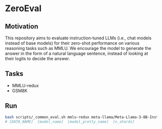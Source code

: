 # ZeroEval 


## Motivation

This repository aims to evaluate instruction-tuned LLMs (i.e., chat models instead of base models) for their zero-shot performance on various reasoning tasks such as MMLU. We encourage the model to generate the answer in the form of a natural language sentence, instead of looking at their logits to decide the answer. 

## Tasks 

- MMLU-redux 
- GSM8K



## Run 

```bash 
bash scripts/_common_eval.sh mmlu-redux meta-llama/Meta-Llama-3-8B-Instruct Meta-Llama-3-8B-Instruct 4
# [DATA_NAME]  [model_name]  [model_pretty_name]  [n_shards]
```


<!-- 


bash scripts/Magpie-Pro-SFT-v0.1.sh mmlu-redux false
wait 
bash scripts/Meta-Llama-3-8B-Instruct.sh mmlu-redux false
wait 
bash scripts/Llama-3-8B-WildChat.sh mmlu-redux false
wait 
bash scripts/Llama-3-8B-Tulu-330K.sh mmlu-redux false
wait 
bash scripts/Llama-3-8B-OpenHermes-243K.sh  mmlu-redux false
wait 
bash scripts/Llama-3-8B-Ultrachat-200K.sh mmlu-redux false
wait 
bash scripts/Llama-3-8B-WizardLM-196K.sh mmlu-redux false

bash scripts/Llama-3-8B-Magpie-Pro-SFT-200K-v0.1.sh mmlu-redux false
bash scripts/Llama-3-8B-Magpie-Pro-SFT-100K-v0.1.sh mmlu-redux false
bash scripts/Llama-3-8B-Magpie-Air-SFT-v0.1.sh mmlu-redux false
 -->
